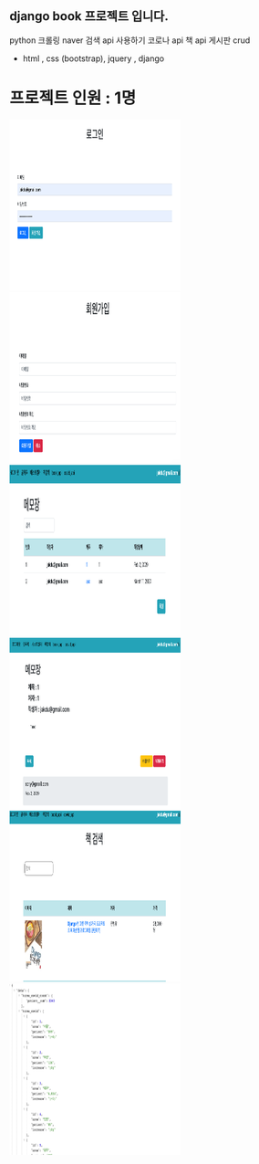 ## django book 프로젝트 입니다. 

python 크롤링
naver 검색 api 사용하기 
코로나 api
책 api 
게시판 crud

- html , css (bootstrap), jquery , django 

# 프로젝트 인원 : 1명 
<div style="float:left;">
  
  <img src="https://github.com/smilejakdu/django_book_project/blob/master/main/%EC%8A%A4%ED%81%AC%EB%A6%B0%EC%83%B7%202020-04-24%20%EC%98%A4%ED%9B%84%203.27.58.png" width="300px" height="300px"/>
 <img src="https://github.com/smilejakdu/django_book_project/blob/master/main/%EC%8A%A4%ED%81%AC%EB%A6%B0%EC%83%B7%202020-04-24%20%EC%98%A4%ED%9B%84%203.28.03.png" width="300px" height="300px"/>  
</div>

<div style="float:left;">
  <img src="https://github.com/smilejakdu/django_book_project/blob/master/main/%EC%8A%A4%ED%81%AC%EB%A6%B0%EC%83%B7%202020-04-24%20%EC%98%A4%ED%9B%84%203.28.11.png" width="300px" height="300px"/>
 <img src="https://github.com/smilejakdu/django_book_project/blob/master/main/%EC%8A%A4%ED%81%AC%EB%A6%B0%EC%83%B7%202020-04-24%20%EC%98%A4%ED%9B%84%203.28.20.png" width="300px" height="300px"/>  
</div>

<div style="float:left;"> 
  <img src="https://github.com/smilejakdu/django_book_project/blob/master/main/%EC%8A%A4%ED%81%AC%EB%A6%B0%EC%83%B7%202020-04-24%20%EC%98%A4%ED%9B%84%203.28.31.png" width="300px" height="300px"/>
 <img src="https://github.com/smilejakdu/django_book_project/blob/master/main/%EC%8A%A4%ED%81%AC%EB%A6%B0%EC%83%B7%202020-04-24%20%EC%98%A4%ED%9B%84%203.28.53.png" width="300px" height="300px"/>  
</div>

